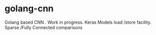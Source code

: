 # golang-cnn
Golang based CNN .  Work in progress.    Keras Models load /store facility. Sparse /Fully Connected comparisons
